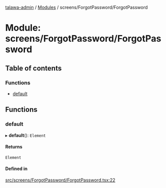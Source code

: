 [talawa-admin](../README.md) / [Modules](../modules.md) / screens/ForgotPassword/ForgotPassword

# Module: screens/ForgotPassword/ForgotPassword

## Table of contents

### Functions

- [default](screens_ForgotPassword_ForgotPassword.md#default)

## Functions

### default

▸ **default**(): `Element`

#### Returns

`Element`

#### Defined in

[src/screens/ForgotPassword/ForgotPassword.tsx:22](https://github.com/Sauradip07/talawa-admin/blob/504276e/src/screens/ForgotPassword/ForgotPassword.tsx#L22)
